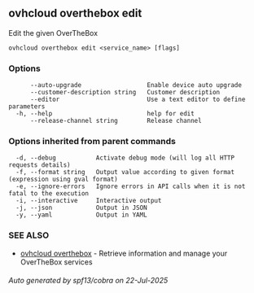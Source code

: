 ## ovhcloud overthebox edit

Edit the given OverTheBox

```
ovhcloud overthebox edit <service_name> [flags]
```

### Options

```
      --auto-upgrade                  Enable device auto upgrade
      --customer-description string   Customer description
      --editor                        Use a text editor to define parameters
  -h, --help                          help for edit
      --release-channel string        Release channel
```

### Options inherited from parent commands

```
  -d, --debug           Activate debug mode (will log all HTTP requests details)
  -f, --format string   Output value according to given format (expression using gval format)
  -e, --ignore-errors   Ignore errors in API calls when it is not fatal to the execution
  -i, --interactive     Interactive output
  -j, --json            Output in JSON
  -y, --yaml            Output in YAML
```

### SEE ALSO

* [ovhcloud overthebox](ovhcloud_overthebox.md)	 - Retrieve information and manage your OverTheBox services

###### Auto generated by spf13/cobra on 22-Jul-2025
